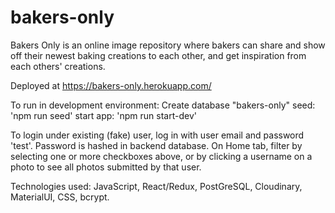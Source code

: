 # bakers-only
Bakers Only is an online image repository where bakers can share and show off their newest baking creations to each other, and get inspiration from each others' creations.

Deployed at https://bakers-only.herokuapp.com/ 

To run in development environment:
Create database "bakers-only"
seed: 'npm run seed'
start app: 'npm run start-dev'

To login under existing (fake) user, log in with user email and password 'test'. Password is hashed in backend database.
On Home tab, filter by selecting one or more checkboxes above, or by clicking a username on a photo to see all photos submitted by that user.

Technologies used: JavaScript, React/Redux, PostGreSQL, Cloudinary, MaterialUI, CSS, bcrypt.